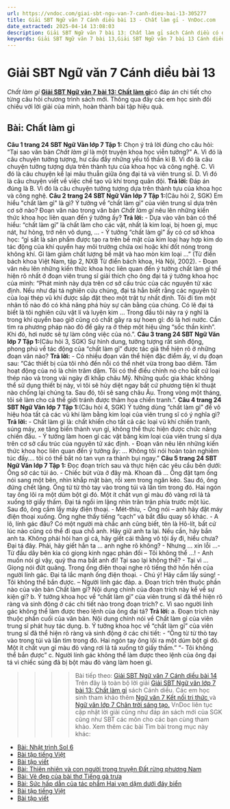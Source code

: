```yaml
---
url: https://vndoc.com/giai-sbt-ngu-van-7-canh-dieu-bai-13-305277
title: Giải SBT Ngữ văn 7 Cánh diều bài 13 - Chất làm gỉ - VnDoc.com
date_extracted: 2025-04-14 13:08:03
description: Giải SBT Ngữ văn 7 bài 13: Chất làm gỉ sách Cánh diều có đáp án chi tiết cho các bạn cùng tham khảo.
keywords: Giải SBT Ngữ văn 7 bài 13,Giải SBT Ngữ văn 7 bài 13 Cánh diều,Giải sách bài tập Ngữ văn CD lớp 7,Ngữ văn lớp 7 Cánh diều,giải bài tập ngữ văn lớp 7,bài Chất làm gỉ,ôn tập ngữ văn 7,trắc nghiệm ngữ văn 7 CD
---
```


# Giải SBT Ngữ văn 7 Cánh diều bài 13
 _Chất làm gỉ_
[**Giải SBT Ngữ văn 7 bài 13: Chất làm gỉ**](<https://vndoc.com/giai-sbt-ngu-van-7-canh-dieu-bai-13-305277>)có đáp án chi tiết cho từng câu hỏi chương trình  sách mới. Thông qua đây các em học sinh đối chiếu với lời giải của mình, hoàn thành bài tập hiệu quả.
## Bài: Chất làm gỉ
**Câu 1 trang 24 SBT Ngữ Văn lớp 7 Tập 1:** Chọn ý trả lời đúng cho câu hỏi: “Tại sao văn bản _Chất làm gỉ_ là một truyện khoa học viễn tưởng?”
A. Vì đó là câu chuyện tưởng tượng, hư cấu đầy những yếu tố thần kì
B. Vì đó là câu chuyện tưởng tượng dựa trên thành tựu của khoa học và công nghệ.
C. Vì đó là câu chuyện kể lại mâu thuẫn giữa ông đại tá và viên trung sĩ.
D. Vì đó là câu chuyện viết về việc chế tạo vũ khí trong quân đội.
**Trả lời:**
Đáp án đúng là B.
Vì đó là câu chuyện tưởng tượng dựa trên thành tựu của khoa học và công nghệ.
**Câu 2 trang 24 SBT Ngữ Văn lớp 7 Tập 1:**\(Câu hỏi 2, SGK\) Em hiểu "chất làm gỉ" là gì? Ý tưởng về “chất làm gỉ” của viên trung sĩ dựa trên cơ sở nào? Đoạn văn nào trong văn bản _Chất làm gỉ_ nêu lên những kiến thức khoa học liên quan đến ý tưởng ấy?
**Trả lời:**
\- Dựa vào văn bản có thể hiểu: “chất làm gỉ” là chất làm cho các vật, nhất là kim loại, bị hoen gỉ, mục nát, hư hỏng, trở nên vô dụng, …
\- Ý tưởng “chất làm gỉ” ấy có cơ sở khoa học: “gỉ sắt là sản phẩm được tạo ra trên bề mặt của kim loại hay hợp kim do tác động của khí quyển hay môi trường chứa oxi hoặc khí đốt nóng trong không khí. Gỉ làm giảm chất lượng bề mặt và hao mòn kim loại …” \(Từ điển bách khoa Việt Nam, tập 2, NXB Từ điển bách khoa, Hà Nội, 2002\).
\- Đoạn văn nêu lên những kiến thức khoa học liên quan đến ý tưởng chất làm gỉ thể hiện rõ nhất ở đoạn viên trung sĩ giải thích cho ông đại tá ý tưởng khoa học của mình: “Phát minh này dựa trên cơ sở cấu trúc của các nguyên tử xác định. Nếu như đại tá nghiên cứu chúng, đại tá hẳn biết rằng các nguyên tử của loại thép vũ khí được sắp đặt theo một trật tự nhất định. Tôi đi tìm một nhân tố nào đó có khả năng phá hủy sự cân bằng của chúng. Có lẽ đại tá biết là tôi nghiên cứu vật lí và luyện kim … Trong đầu tôi nảy ra ý nghĩ là trong khí quyển bao giờ cũng có chất gây ra sự hoen gỉ: đó là hơi nước. Cần tìm ra phương pháp nào đó để gây ra ở thép một hiệu ứng “sốc thần kinh”. Khi đó, hơi nước sẽ tự làm công việc của nó.”.
**Câu 3 trang 24 SBT Ngữ Văn lớp 7 Tập 1:**\(Câu hỏi 3, SGK\) Sự hình dung, tưởng tượng rất sinh động, phong phú về tác động của “chất làm gỉ” được tác giả thể hiện rõ ở những đoạn văn nào?
**Trả lời:**
\- Có nhiều đoạn văn thể hiện đặc điểm ấy, ví dụ đoạn sau: “Các thiết bị của tôi nhỏ đến nỗi có thể nhét vừa trong bao diêm. Tầm hoạt động của nó là chín trăm dặm. Tôi có thể điều chỉnh nó cho bất cứ loại thép nào và trong vài ngày đi khắp châu Mỹ. Những quốc gia khác không thể sử dụng thiết bị này, vì tôi sẽ hủy diệt ngay bất cứ phương tiện kĩ thuật nào chống lại chúng ta. Sau đó, tôi sẽ sang châu Âu. Trong vòng một tháng, tôi sẽ làm cho cả thế giới tránh được thảm họa chiến tranh.”.
**Câu 4 trang 24 SBT Ngữ Văn lớp 7 Tập 1:**\(Câu hỏi 4, SGK\) Ý tưởng dùng “chất làm gỉ” để vô hiệu hóa tất cả các vũ khí làm bằng kim loại của viên trung sĩ có ý nghĩa gì?
**Trả lời:**
\- Chất làm gỉ là: chất khiến cho tất cả các loại vũ khí chiến tranh, súng máy, xe tăng biến thành vụn gỉ, không thể thực hiện được chức năng chiến đấu.
\- Ý tưởng làm hoen gỉ các vật bằng kim loại của viên trung sĩ dựa trên cơ sở cấu trúc của nguyên tử xác định.
\- Đoạn văn nêu lên những kiến thức khoa học liên quan đến ý tưởng ấy: … Không tôi nói hoàn toàn nghiêm túc đấy…. tôi có thể bắt nó tan vụn ra thành bụi ngay.”
**Câu 5 trang 24 SBT Ngữ Văn lớp 7 Tập 1:** Đọc đoạn trích sau và thực hiện các yêu cầu bên dưới:
Ông sờ các túi áo.
\- Chiếc bút vừa ở đây mà. Khoan đã …
Ông đặt tạm ống nói sang một bên, nhìn khắp mặt bàn, rồi xem trong ngăn kéo. Sau đó, ông đứng chết lặng. Ông từ từ thò tay vào trong túi và lần tìm trong đó. Hai ngón tay ông lôi ra một dúm bột gì đó. Một ít chất vụn gỉ màu đỏ vàng rơi lả tả xuống tờ giấy thấm. Đại tá ngồi im lặng nhìn trân trân phía trước một lúc. Sau đó, ông cầm lấy máy điện thoại.
\- Mét-thiu, - Ông nói – anh hãy đặt máy điện thoại xuống.
Ông nghe thấy tiếng “cạch” và bắt đầu quay số khác.
\- A lô, lính gác đâu? Có một người mà chắc anh cũng biết, tên là Hô-lít, bất cứ lúc nào cũng có thể đi qua chỗ anh. Hãy giữ anh ta lại. Nếu cần, hãy bắn anh ta. Không phải hỏi han gì cả, hãy giết cái thằng vô tội ấy đi, hiểu chưa? Đại tá đây. Phải, hãy giết hắn ta … anh nghe rõ không?
\- Nhưng … xin lỗi …- Từ đầu dây bên kia có giọng kinh ngạc phản đối – Tôi không thể …\!
\- Anh muốn nói gì vậy, quỷ tha ma bắt anh đi\! Tại sao lại không thể?
\- Tại vì …
Giọng nói đứt quãng. Trong ống điện thoại nghe rõ tiếng thở hổn hển của người lính gác. Đại tá lắc mạnh ống điện thoại.
\- Chú ý\! Hãy cầm lấy súng\!
\- Tôi không thể bắn được. – Người lính gác đáp.
a. Đoạn trích trên thuộc phần nào của văn bản Chất làm gỉ? Nội dung chính của đoạn trích này kể về sự kiện gì?
b. Ý tưởng khoa học về “chất làm gỉ” của viên trung sĩ đã thể hiện rõ ràng và sinh động ở các chi tiết nào trong đoạn trích?
c. Vì sao người lính gác không thể làm được theo lệnh của ông đại tá?
**Trả lời:**
a. Đoạn trích này thuộc phần cuối của văn bản. Nội dung chính nói về Chất làm gỉ của viên trung sĩ phát huy tác dụng.
b. Ý tưởng khoa học về “chất làm gỉ” của viên trung sĩ đã thể hiện rõ ràng và sinh động ở các chi tiết:
\- “Ông từ từ thò tay vào trong túi và lần tìm trong đó. Hai ngón tay ông lôi ra một dúm bột gì đó. Một ít chất vụn gỉ màu đỏ vàng rơi lả tả xuống tờ giấy thấm.”
“- Tôi không thể bắn được”
c. Người lính gác không thể làm được theo lệnh của ông đại tá vì chiếc súng đã bị bột màu đỏ vàng làm hoen gỉ.
>>>> Bài tiếp theo: [Giải SBT Ngữ văn 7 Cánh diều bài 14](<https://vndoc.com/giai-sbt-ngu-van-7-canh-dieu-bai-14-305292>)
Trên đây là toàn bộ lời giải [Giải SBT Ngữ văn lớp 7 bài 13: Chất làm gỉ](<https://vndoc.com/giai-sbt-ngu-van-7-canh-dieu-bai-13-305277>) sách Cánh diều. Các em học sinh tham khảo thêm [Ngữ văn 7 Kết nối tri thức ](<https://vndoc.com/ngu-van-7-kntt-tap2>)và [Ngữ văn lớp 7 Chân trời sáng tạo.](<https://vndoc.com/ngu-van-7-ctst-tap2>) VnDoc liên tục cập nhật lời giải cũng như đáp án sách mới của SGK cũng như SBT các môn cho các bạn cùng tham khảo.
Xem thêm các bài Tìm bài trong mục này khác:
  * [Bài: Nhật trình Sol 6](</giai-sbt-ngu-van-7-canh-dieu-bai-14-305292>)
  * [Bài tập tiếng Việt](</giai-sbt-ngu-van-7-canh-dieu-bai-15-305294>)
  * [Bài tập viết](</giai-sbt-ngu-van-7-canh-dieu-bai-16-305299>)
  * [Bài: Thiên nhiên và con người trong truyện Đất rừng phương Nam](</giai-sbt-ngu-van-7-canh-dieu-bai-17-305302>)
  * [Bài: Vẻ đẹp của bài thơ Tiếng gà trưa](</giai-sbt-ngu-van-7-canh-dieu-bai-18-305306>)
  * [Bài: Sức hấp dẫn của tác phẩm Hai vạn dặm dưới đáy biển](</giai-sbt-ngu-van-7-canh-dieu-bai-19-305308>)
  * [Bài tập tiếng Việt](</giai-sbt-ngu-van-7-canh-dieu-bai-20-305311>)
  * [Bài tập viết](</giai-sbt-ngu-van-7-canh-dieu-bai-21-305365>)

